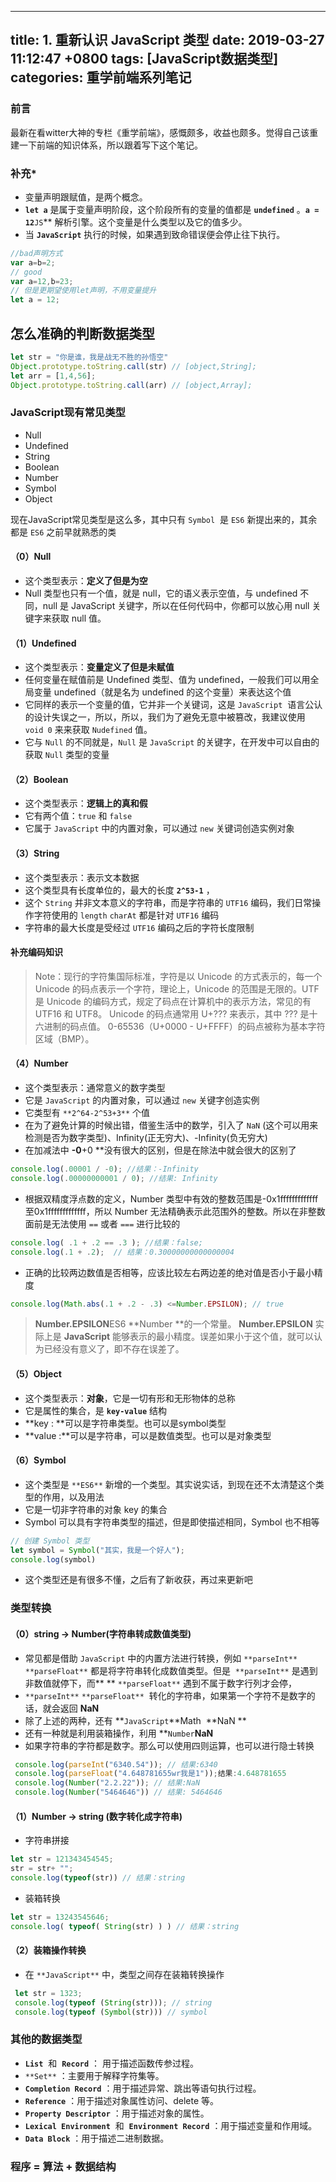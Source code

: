 
---
title: 1. 重新认识 JavaScript 类型
date: 2019-03-27 11:12:47 +0800
tags: [JavaScript数据类型]
categories: 重学前端系列笔记
---
<a name="X51yG"></a>
### 前言
最新在看witter大神的专栏《重学前端》，感慨颇多，收益也颇多。觉得自己该重建一下前端的知识体系，所以跟着写下这个笔记。
<a name="49448199"></a>
### 补充*

- 变量声明跟赋值，是两个概念。
- **`let a`** 是属于变量声明阶段，这个阶段所有的变量的值都是 **`undefined`** 。**`a = 12`**`JS`** 解析引擎。这个变量是什么类型以及它的值多少。
- 当 **`JavaScript`** 执行的时候，如果遇到致命错误便会停止往下执行。
```javascript
//bad声明方式
var a=b=2;
// good
var a=12,b=23;
// 但是更期望使用let声明，不用变量提升
let a = 12;
```
<a name="08da595a"></a>
## 怎么准确的判断数据类型

```javascript
let str = "你是谁，我是战无不胜的孙悟空"
Object.prototype.toString.call(str) // [object,String];
let arr = [1,4,56];
Object.prototype.toString.call(arr) // [object,Array];
```

<a name="2746c81b"></a>
### JavaScript现有常见类型

- Null
- Undefined
- String
- Boolean
- Number
- Symbol
- Object

现在JavaScript常见类型是这么多，其中只有 `Symbol`  是 `ES6` 新提出来的，其余都是 `ES6` 之前早就熟悉的类
<a name="c23f5abf"></a>
#### （0）Null

- 这个类型表示：**定义了但是为空**
- Null 类型也只有一个值，就是 null，它的语义表示空值，与 undefined 不同，null 是 JavaScript 关键字，所以在任何代码中，你都可以放心用 null 关键字来获取 null 值。
<a name="357bda8a"></a>
#### （1）Undefined

- 这个类型表示：**变量定义了但是未赋值**
- 任何变量在赋值前是 Undefined 类型、值为 undefined，一般我们可以用全局变量 undefined（就是名为 undefined 的这个变量）来表达这个值
- 它同样的表示一个变量的值，它并非一个关键词，这是 `JavaScript`  语言公认的设计失误之一，所以，所以，我们为了避免无意中被篡改，我建议使用 `void 0` 来来获取 `Nudefined` 值。
- 它与 `Null` 的不同就是，`Null` 是 `JavaScript` 的关键字，在开发中可以自由的获取 `Null` 类型的变量
<a name="f9369aa0"></a>
#### （2）Boolean

- 这个类型表示：**逻辑上的真和假**
- 它有两个值：`true` 和 `false` 
- 它属于 `JavaScript` 中的内置对象，可以通过 `new` 关键词创造实例对象
<a name="ece22d59"></a>
#### （3）String

- 这个类型表示：表示文本数据
- 这个类型具有长度单位的，最大的长度 **`2^53-1`** ，
- 这个 `String` 并非文本意义的字符串，而是字符串的 `UTF16` 编码，我们日常操作字符使用的 `length` `charAt` 都是针对 `UTF16` 编码
- 字符串的最大长度是受经过 `UTF16` 编码之后的字符长度限制
<a name="932cf868"></a>
#### 补充编码知识
> Note：现行的字符集国际标准，字符是以 Unicode 的方式表示的，每一个 Unicode 的码点表示一个字符，理论上，Unicode 的范围是无限的。UTF 是 Unicode 的编码方式，规定了码点在计算机中的表示方法，常见的有 UTF16 和 UTF8。 Unicode 的码点通常用 U+??? 来表示，其中 ??? 是十六进制的码点值。 0-65536（U+0000 - U+FFFF）的码点被称为基本字符区域（BMP）。

<a name="a887f81c"></a>
#### （4）Number

- 这个类型表示：通常意义的数字类型
- 它是 `JavaScript` 的内置对象，可以通过 `new` 关键字创造实例
- 它类型有 `**2^64-2^53+3**` 个值
- 在为了避免计算的时候出错，借鉴生活中的数学，引入了 `NaN` (这个可以用来检测是否为数字类型)、Infinity(正无穷大)、-Infinity(负无穷大)
- 在加减法中 **-0**+0 **没有很大的区别，但是在除法中就会很大的区别了

```javascript
console.log(.00001 / -0); //结果：-Infinity
console.log(.00000000001 / 0); //结果: Infinity
```

- 根据双精度浮点数的定义，Number 类型中有效的整数范围是-0x1fffffffffffff 至0x1fffffffffffff，所以 Number 无法精确表示此范围外的整数。所以在非整数面前是无法使用 `==` 或者 `===` 进行比较的

```javascript
console.log( .1 + .2 == .3 ); //结果：false;
console.log(.1 + .2);  // 结果：0.30000000000000004
```

- 正确的比较两边数值是否相等，应该比较左右两边差的绝对值是否小于最小精度

```javascript
console.log(Math.abs(.1 + .2 - .3) <=Number.EPSILON); // true
```

> **Number.EPSILON**ES6 **Number **的一个常量。
> **Number.EPSILON** 实际上是 **JavaScript** 能够表示的最小精度。误差如果小于这个值，就可以认为已经没有意义了，即不存在误差了。

<a name="780b6ec0"></a>
#### （5）Object

- 这个类型表示：**对象**，它是一切有形和无形物体的总称
- 它是属性的集合，是 **`key-value`** 结构
- **key : **可以是字符串类型。也可以是symbol类型
- **value :**可以是字符串，可以是数值类型。也可以是对象类型
<a name="c91ff6ed"></a>
#### （6）Symbol

- 这个类型是 `**ES6**` 新增的一个类型。其实说实话，到现在还不太清楚这个类型的作用，以及用法
- 它是一切非字符串的对象 key 的集合
- Symbol 可以具有字符串类型的描述，但是即使描述相同，Symbol 也不相等

```javascript
// 创建 Symbol 类型
let symbol = Symbol("其实，我是一个好人");
console.log(symbol)
```

- 这个类型还是有很多不懂，之后有了新收获，再过来更新吧
<a name="f3c723ec"></a>
### 类型转换
<a name="2f9540a5"></a>
#### （0）string → Number(字符串转成数值类型)

- 常见都是借助 `JavaScript` 中的内置方法进行转换，例如 `**parseInt**`  `**parseFloat**` 都是将字符串转化成数值类型。但是  `**parseInt**` 是遇到非数值就停下，而** ** `**parseFloat**` 遇到不属于数字行列才会停，
- `**parseInt**` `**parseFloat**`  转化的字符串，如果第一个字符不是数字的话，就会返回 **NaN**
- 除了上述的两种，还有 **`JavaScript`**Math  **NaN **
- 还有一种就是利用装箱操作，利用 **`Number`**NaN**
- 如果字符串的字符都是数字。那么可以使用四则运算，也可以进行隐士转换

```javascript
 console.log(parseInt("6340.54")); // 结果:6340
 console.log(parseFloat("4.648781655wr我是1"));结果:4.648781655
 console.log(Number("2.2.22")); // 结果:NaN
 console.log(Number("5464646")) // 结果: 5464646
```

<a name="6c2395fb"></a>
#### （1）Number → string (数字转化成字符串)

- 字符串拼接

```javascript
let str = 121343454545;
str = str+ "";
console.log(typeof(str)) // 结果：string
```

- 装箱转换
```javascript
let str = 13243545646;
console.log( typeof( String(str) ) ) // 结果：string 
```

<a name="0e1aa6d1"></a>
#### （2）装箱操作转换

- 在 `**JavaScript**` 中，类型之间存在装箱转换操作

```javascript
 let str = 1323;
 console.log(typeof (String(str))); // string
 console.log(typeof (Symbol(str))) // symbol
```

<a name="f0dde815"></a>
### 其他的数据类型

- **`List`**  和  **`Record`** ： 用于描述函数传参过程。
- `**Set**` ：主要用于解释字符集等。
- **`Completion Record`** ：用于描述异常、跳出等语句执行过程。
- **`Reference`** ：用于描述对象属性访问、delete 等。
- **`Property Descriptor`** ：用于描述对象的属性。
- **`Lexical Environment`**  和  **`Environment Record`** ：用于描述变量和作用域。
- **`Data Block`** ：用于描述二进制数据。
<a name="7aa17298"></a>
### 程序 = 算法 + 数据结构


